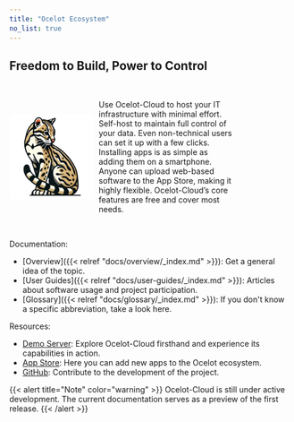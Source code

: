```yaml
---
title: "Ocelot Ecosystem"
no_list: true
---
```


## Freedom to Build, Power to Control
<br> 
<div style="display: flex; align-items: center; width: 80%;"> 
<img src="logo.png" alt="My Image" width="150" style="margin-right: 10px;"> 
<p>Use Ocelot-Cloud to host your IT infrastructure with minimal effort. Self-host to maintain full control of your data. Even non-technical users can set it up with a few clicks. Installing apps is as simple as adding them on a smartphone. Anyone can upload web-based software to the App Store, making it highly flexible. Ocelot-Cloud’s core features are free and cover most needs.</p> 
</div> 
<br>

Documentation:
* [Overview]({{< relref "docs/overview/_index.md" >}}): Get a general idea of the topic.
* [User Guides]({{< relref "docs/user-guides/_index.md" >}}): Articles about software usage and project participation.
* [Glossary]({{< relref "docs/glossary/_index.md" >}}): If you don't know a specific abbreviation, take a look here.

Resources:
* <a href="https://demo.ocelot-cloud.org/" target="_blank" rel="noopener noreferrer">Demo Server</a>: Explore Ocelot-Cloud firsthand and experience its capabilities in action.
* <a href="https://store.ocelot-cloud.org" target="_blank" rel="noopener noreferrer">App Store</a>: Here you can add new apps to the Ocelot ecosystem.
* <a href="https://github.com/orgs/ocelot-cloud/repositories" target="_blank" rel="noopener noreferrer">GitHub</a>: Contribute to the development of the project.

{{< alert title="Note" color="warning" >}}
Ocelot-Cloud is still under active development. The current documentation serves as a preview of the first release.
{{< /alert >}}